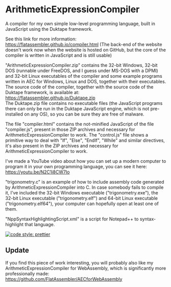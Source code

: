 # ArithmeticExpressionCompiler
A compiler for my own simple low-level programming language, built in JavaScript using the Duktape framework.

See this link for more information: https://flatassembler.github.io/compiler.html (The back-end of the website doesn't work now when the website is hosted on GitHub, but the core of the compiler is written in JavaScript and is still usable)

"ArithmeticExpressionCompiler.zip" contains the 32-bit Windows, 32-bit DOS (runnable under FreeDOS, and I guess under MS-DOS with a DPMI) and 32-bit Linux executables of the compiler and some example programs written in AEC for Windows, Linux and DOS, together with their executables. The source code of the compiler, together with the source code of the Duktape framework, is available at: https://flatassembler.github.io/Duktape.zip <br/>
The Duktape.zip file contains no executable files (the JavaScript programs there can only be run in the Duktape JavaScript engine, which is not pre-installed on any OS), so you can be sure they are free of malware.

The file "compiler.html" contains the not-minified JavaScript of the file "compiler.js", present in those ZIP archives and necessary for ArithmeticExpressionCompiler to work. The "control.js" file shows a primitive way to deal with "If", "Else", "EndIf", "While" and similar directives, it's also present in the ZIP archives and necessary for ArithmeticExpressionCompiler to work.

I've made a YouTube video about how you can set up a modern computer to program it in your own programming language, you can see it here: https://youtu.be/N2C1i8CW7Io

"trigonometry.c" is an example of how to include assembly code generated by ArithmeticExpressionCompiler into C. In case somebody fails to compile it, I've included the 32-bit Windows executable ("trigonometry.exe"), the 32-bit Linux executable ("trigonometry.elf") and 64-bit Linux executable ("trigonometry.elf64"), your computer can hopefully open at least one of them.

"NppSyntaxHighlightingScript.xml" is a script for Notepad++ to syntax-highlight that language.

[![code style: prettier](https://img.shields.io/badge/code_style-prettier-ff69b4.svg?style=flat-square)](https://github.com/prettier/prettier)

## Update
If you find this piece of work interesting, you will probably also like my ArithmeticExpressionCompiler for WebAssembly, which is significantly more professionally made:
https://github.com/FlatAssembler/AECforWebAssembly
